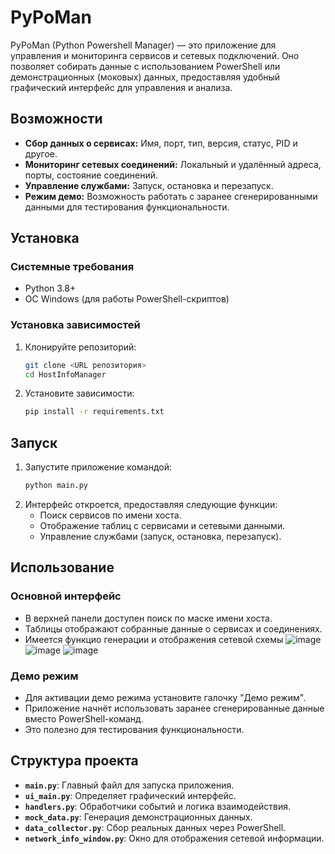 
# PyPoMan

PyPoMan (Python Powershell Manager) — это приложение для управления и мониторинга сервисов и сетевых подключений. Оно позволяет собирать данные с использованием PowerShell или демонстрационных (моковых) данных, предоставляя удобный графический интерфейс для управления и анализа.

## Возможности

- **Сбор данных о сервисах:** Имя, порт, тип, версия, статус, PID и другое.
- **Мониторинг сетевых соединений:** Локальный и удалённый адреса, порты, состояние соединений.
- **Управление службами:** Запуск, остановка и перезапуск.
- **Режим демо:** Возможность работать с заранее сгенерированными данными для тестирования функциональности.

## Установка

### Системные требования

- Python 3.8+
- ОС Windows (для работы PowerShell-скриптов)

### Установка зависимостей

1. Клонируйте репозиторий:
   ```bash
   git clone <URL репозитория>
   cd HostInfoManager
   ```
2. Установите зависимости:
   ```bash
   pip install -r requirements.txt
   ```

## Запуск

1. Запустите приложение командой:
   ```bash
   python main.py
   ```
2. Интерфейс откроется, предоставляя следующие функции:
   - Поиск сервисов по имени хоста.
   - Отображение таблиц с сервисами и сетевыми данными.     
   - Управление службами (запуск, остановка, перезапуск).

## Использование

### Основной интерфейс

- В верхней панели доступен поиск по маске имени хоста.
- Таблицы отображают собранные данные о сервисах и соединениях.
- Имеется функцио генерации и отображения сетевой схемы
     ![image](https://github.com/user-attachments/assets/44e217f7-109a-44e4-b29a-ed85f57be73d)
     ![image](https://github.com/user-attachments/assets/729aae57-d45b-4c06-9148-ffcc1fc94e28)
     ![image](https://github.com/user-attachments/assets/d57cff33-6521-43be-b9b4-9b481204adb8)

### Демо режим

- Для активации демо режима установите галочку "Демо режим".
- Приложение начнёт использовать заранее сгенерированные данные вместо PowerShell-команд.
- Это полезно для тестирования функциональности.

## Структура проекта

- **`main.py`**: Главный файл для запуска приложения.
- **`ui_main.py`**: Определяет графический интерфейс.
- **`handlers.py`**: Обработчики событий и логика взаимодействия.
- **`mock_data.py`**: Генерация демонстрационных данных.
- **`data_collector.py`**: Сбор реальных данных через PowerShell.
- **`network_info_window.py`**: Окно для отображения сетевой информации.

